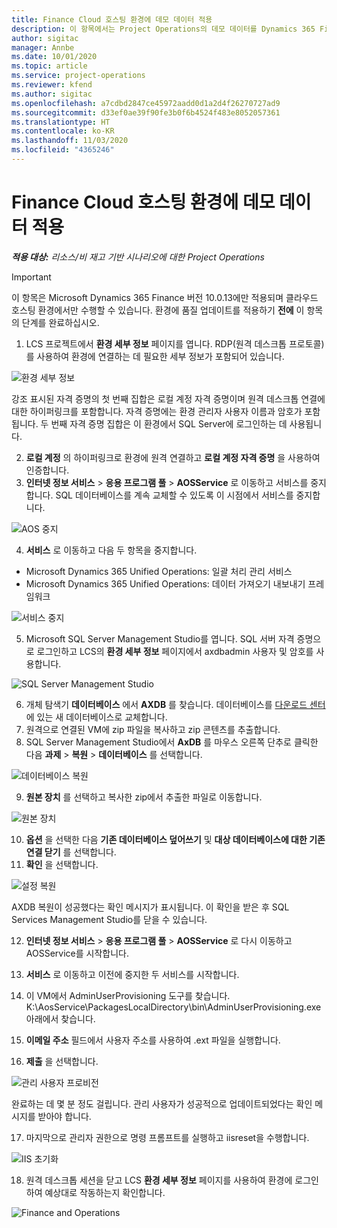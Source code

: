 ```yaml
---
title: Finance Cloud 호스팅 환경에 데모 데이터 적용
description: 이 항목에서는 Project Operations의 데모 데이터를 Dynamics 365 Finance 클라우드 호스팅 환경에 적용하는 방법을 설명합니다.
author: sigitac
manager: Annbe
ms.date: 10/01/2020
ms.topic: article
ms.service: project-operations
ms.reviewer: kfend
ms.author: sigitac
ms.openlocfilehash: a7cdbd2847ce45972aadd0d1a2d4f26270727ad9
ms.sourcegitcommit: d33ef0ae39f90fe3b0f6b4524f483e8052057361
ms.translationtype: HT
ms.contentlocale: ko-KR
ms.lasthandoff: 11/03/2020
ms.locfileid: "4365246"
---
```

# <a name="apply-demo-data-to-a-finance-cloud-hosted-environment"></a>Finance Cloud 호스팅 환경에 데모 데이터 적용

_**적용 대상:** 리소스/비 재고 기반 시나리오에 대한 Project Operations_

> [!IMPORTANT]
> 이 항목은 Microsoft Dynamics 365 Finance 버전 10.0.13에만 적용되며 클라우드 호스팅 환경에서만 수행할 수 있습니다. 환경에 품질 업데이트를 적용하기 **전에** 이 항목의 단계를 완료하십시오.

1. LCS 프로젝트에서 **환경 세부 정보** 페이지를 엽니다. RDP(원격 데스크톱 프로토콜)를 사용하여 환경에 연결하는 데 필요한 세부 정보가 포함되어 있습니다.

![ 환경 세부 정보](./media/1EnvironmentDetails.png)

강조 표시된 자격 증명의 첫 번째 집합은 로컬 계정 자격 증명이며 원격 데스크톱 연결에 대한 하이퍼링크를 포함합니다. 자격 증명에는 환경 관리자 사용자 이름과 암호가 포함됩니다. 두 번째 자격 증명 집합은 이 환경에서 SQL Server에 로그인하는 데 사용됩니다.

2. **로컬 계정** 의 하이퍼링크로 환경에 원격 연결하고 **로컬 계정 자격 증명** 을 사용하여 인증합니다.
3. **인터넷 정보 서비스** > **응용 프로그램 풀** > **AOSService** 로 이동하고 서비스를 중지합니다. SQL 데이터베이스를 계속 교체할 수 있도록 이 시점에서 서비스를 중지합니다.

![AOS 중지](./media/2StopAOS.png)

4. **서비스** 로 이동하고 다음 두 항목을 중지합니다.

- Microsoft Dynamics 365 Unified Operations: 일괄 처리 관리 서비스
- Microsoft Dynamics 365 Unified Operations: 데이터 가져오기 내보내기 프레임워크

![서비스 중지](./media/3StopServices.png)

5. Microsoft SQL Server Management Studio를 엽니다. SQL 서버 자격 증명으로 로그인하고 LCS의 **환경 세부 정보** 페이지에서 axdbadmin 사용자 및 암호를 사용합니다.

![SQL Server Management Studio](./media/4SSMS.png)

6. 개체 탐색기 **데이터베이스** 에서 **AXDB** 를 찾습니다. 데이터베이스를 [다운로드 센터](https://download.microsoft.com/download/1/a/3/1a314bd2-b082-4a87-abdc-1ba26c92b63d/ProjOpsDemoDataFOGARelease.zip)에 있는 새 데이터베이스로 교체합니다. 
7. 원격으로 연결된 VM에 zip 파일을 복사하고 zip 콘텐츠를 추출합니다.
8. SQL Server Management Studio에서 **AxDB** 를 마우스 오른쪽 단추로 클릭한 다음 **과제** > **복원** > **데이터베이스** 를 선택합니다.

![데이터베이스 복원](./media/5RestoreDatabase.png)

9. **원본 장치** 를 선택하고 복사한 zip에서 추출한 파일로 이동합니다.

![원본 장치](./media/6SourceDevice.png)

10. **옵션** 을 선택한 다음 **기존 데이터베이스 덮어쓰기** 및 **대상 데이터베이스에 대한 기존 연결 닫기** 를 선택합니다. 
11. **확인** 을 선택합니다.

![설정 복원](./media/7RestoreSetting.png)

AXDB 복원이 성공했다는 확인 메시지가 표시됩니다. 이 확인을 받은 후 SQL Services Management Studio를 닫을 수 있습니다.

12. **인터넷 정보 서비스** > **응용 프로그램 풀** > **AOSService** 로 다시 이동하고 AOSService를 시작합니다.
13. **서비스** 로 이동하고 이전에 중지한 두 서비스를 시작합니다.

14. 이 VM에서 AdminUserProvisioning 도구를 찾습니다. K:\AosService\PackagesLocalDirectory\bin\AdminUserProvisioning.exe 아래에서 찾습니다.
15. **이메일 주소** 필드에서 사용자 주소를 사용하여 .ext 파일을 실행합니다. 
16. **제출** 을 선택합니다.

![관리 사용자 프로비전](./media/8AdminUserProvisioning.png)

완료하는 데 몇 분 정도 걸립니다. 관리 사용자가 성공적으로 업데이트되었다는 확인 메시지를 받아야 합니다.

17. 마지막으로 관리자 권한으로 명령 프롬프트를 실행하고 iisreset을 수행합니다.

![IIS 초기화](./media/9IISReset.png)

18. 원격 데스크톱 세션을 닫고 LCS **환경 세부 정보** 페이지를 사용하여 환경에 로그인하여 예상대로 작동하는지 확인합니다.

![Finance and Operations](./media/10FinanceAndOperations.png)
